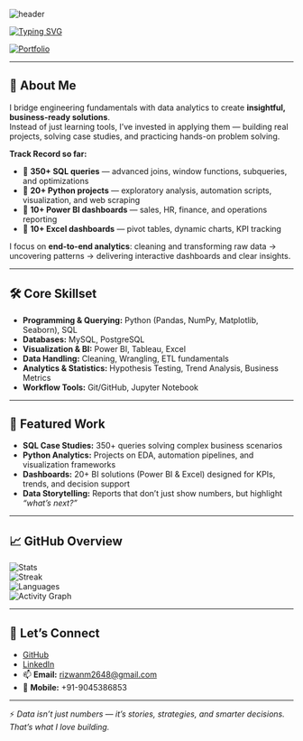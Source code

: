 ![header](https://capsule-render.vercel.app/api?type=waving&color=0:00C9FF,100:09203F&height=240&section=header&text=👋%20Hi,%20I'm%20Mohd%20Rizwan%20Khan&fontSize=42&fontColor=ffffff&animation=wave&fontAlignY=35&fontAlign=50&desc=An%20Expert%20Data%20Analyst%20|%20Computer%20Engineer&descAlignY=55&descAlign=50)

[![Typing SVG](https://readme-typing-svg.demolab.com?font=JetBrains+Mono&weight=700&size=28&pause=1000&color=00C9FF&center=true&vCenter=true&width=700&lines=💻+Data+Analyst;🎓+Computer+Engineering;📊+Turning+Data+into+Decisions;🚀+Always+Learning+and+Building)](https://git.io/typing-svg)

[![Portfolio](https://img.shields.io/badge/🌐%20Portfolio-Visit%20Now-09203F?style=for-the-badge&logo=google-chrome&logoColor=00C9FF)](https://yourportfolio.com)

---

## 🚀 About Me  

I bridge engineering fundamentals with data analytics to create **insightful, business-ready solutions**.  
Instead of just learning tools, I’ve invested in applying them — building real projects, solving case studies, and practicing hands-on problem solving.  

**Track Record so far:**  
- 🔹 **350+ SQL queries** — advanced joins, window functions, subqueries, and optimizations  
- 🔹 **20+ Python projects** — exploratory analysis, automation scripts, visualization, and web scraping  
- 🔹 **10+ Power BI dashboards** — sales, HR, finance, and operations reporting  
- 🔹 **10+ Excel dashboards** — pivot tables, dynamic charts, KPI tracking  

I focus on **end-to-end analytics**: cleaning and transforming raw data → uncovering patterns → delivering interactive dashboards and clear insights.  

---

## 🛠 Core Skillset  

- **Programming & Querying:** Python (Pandas, NumPy, Matplotlib, Seaborn), SQL  
- **Databases:** MySQL, PostgreSQL  
- **Visualization & BI:** Power BI, Tableau, Excel  
- **Data Handling:** Cleaning, Wrangling, ETL fundamentals  
- **Analytics & Statistics:** Hypothesis Testing, Trend Analysis, Business Metrics  
- **Workflow Tools:** Git/GitHub, Jupyter Notebook  

---

## 📂 Featured Work  

- **SQL Case Studies:** 350+ queries solving complex business scenarios  
- **Python Analytics:** Projects on EDA, automation pipelines, and visualization frameworks  
- **Dashboards:** 20+ BI solutions (Power BI & Excel) designed for KPIs, trends, and decision support  
- **Data Storytelling:** Reports that don’t just show numbers, but highlight *“what’s next?”*  

---

## 📈 GitHub Overview  

![Stats](https://github-readme-stats.vercel.app/api?username=mohdrizwankhan3333&show_icons=true&theme=tokyonight)  
![Streak](https://streak-stats.demolab.com?user=mohdrizwankhan3333&theme=tokyonight&hide_border=true)  
![Languages](https://github-readme-stats.vercel.app/api/top-langs/?username=mohdrizwankhan3333&layout=compact&theme=tokyonight)  
![Activity Graph](https://github-readme-activity-graph.vercel.app/graph?username=mohdrizwankhan3333&theme=tokyo-night)  

---

## 🤝 Let’s Connect  

- [GitHub](https://github.com/mohdrizwankhan3333)  
- [LinkedIn](https://www.linkedin.com/in/mohdrizwankhan01/)  
- 📫 **Email:** rizwanm2648@gmail.com  
- 📱 **Mobile:** +91-9045386853  

---

⚡ *Data isn’t just numbers — it’s stories, strategies, and smarter decisions. That’s what I love building.*
